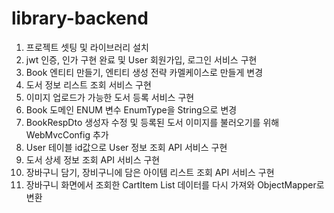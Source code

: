 # library-backend

1. 프로젝트 셋팅 및 라이브러리 설치
2. jwt 인증, 인가 구현 완료 및 User 회원가입, 로그인 서비스 구현
3. Book 엔티티 만들기, 엔티티 생성 전략 카멜케이스로 만들게 변경
4. 도서 정보 리스트 조회 서비스 구현
5. 이미지 업로드가 가능한 도서 등록 서비스 구현
6. Book 도메인 ENUM 변수 EnumType을 String으로 변경
7. BookRespDto 생성자 수정 및 등록된 도서 이미지를 불러오기를 위해 WebMvcConfig 추가
8. User 테이블 id값으로 User 정보 조회 API 서비스 구현
9. 도서 상세 정보 조회 API 서비스 구현
10. 장바구니 담기, 장비구니에 담은 아이템 리스트 조회 API 서비스 구현
11. 장바구니 화면에서 조회한 CartItem List 데이터를 다시 가져와 ObjectMapper로 변환